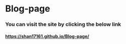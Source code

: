 # Blog-page
### You can visit the site by clicking the below link
#### https://shan17161.github.io/Blog-page/
